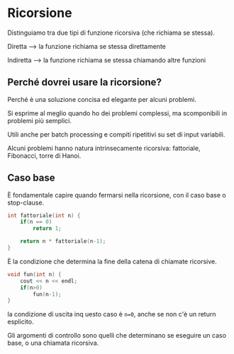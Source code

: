 # Ricorsione

Distinguiamo tra due tipi di funzione ricorsiva (che richiama se stessa).

Diretta --> la funzione richiama se stessa direttamente

Indiretta --> la funzione richiama se stessa chiamando altre funzioni

## Perché dovrei usare la ricorsione?

Perché è una soluzione concisa ed elegante per alcuni problemi.

Si esprime al meglio quando ho dei problemi complessi, ma scomponibili in problemi
più semplici.

Utili anche per batch processing e compiti ripetitivi su set di input variabili.

Alcuni problemi hanno natura intrinsecamente ricorsiva: fattoriale, Fibonacci,
torre di Hanoi.

## Caso base

È fondamentale capire quando fermarsi nella ricorsione, con il caso base o stop-clause.

```c++
int fattoriale(int n) {
    if(n == 0)
        return 1;

    return n * fattoriale(n-1);
}
```

È la condizione che determina la fine della catena di chiamate ricorsive.

```c++
void fun(int n) {
    cout << n << endl;
    if(n>0)
        fun(n-1);
}
```

la condizione di uscita inq uesto caso è `n=0`, anche se non c'è un return esplicito.

Gli argomenti di controllo sono quelli che determinano se eseguire un caso base, o
una chiamata ricorsiva.
